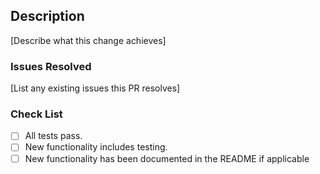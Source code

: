 ## Description

[Describe what this change achieves]

### Issues Resolved

[List any existing issues this PR resolves]

### Check List
- [ ] All tests pass.
- [ ] New functionality includes testing.
- [ ] New functionality has been documented in the README if applicable
